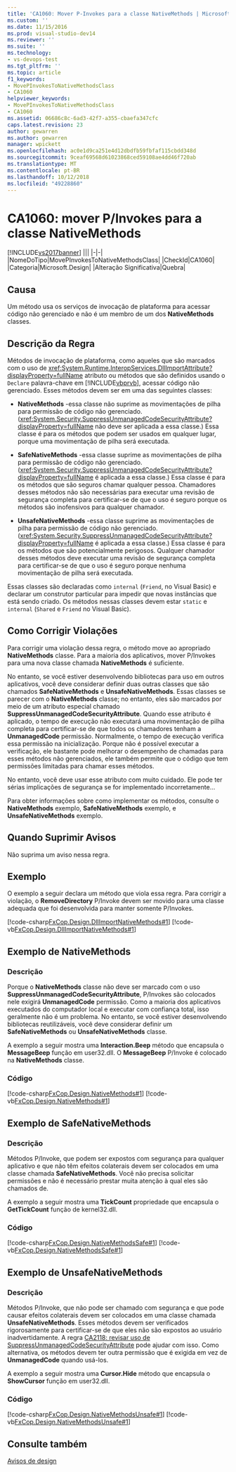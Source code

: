 ```yaml
---
title: 'CA1060: Mover P-Invokes para a classe NativeMethods | Microsoft Docs'
ms.custom: ''
ms.date: 11/15/2016
ms.prod: visual-studio-dev14
ms.reviewer: ''
ms.suite: ''
ms.technology:
- vs-devops-test
ms.tgt_pltfrm: ''
ms.topic: article
f1_keywords:
- MovePInvokesToNativeMethodsClass
- CA1060
helpviewer_keywords:
- MovePInvokesToNativeMethodsClass
- CA1060
ms.assetid: 06686c8c-6ad3-42f7-a355-cbaefa347cfc
caps.latest.revision: 23
author: gewarren
ms.author: gewarren
manager: wpickett
ms.openlocfilehash: ac0e1d9ca251e4d12dbdfb59fbfaf115cbdd348d
ms.sourcegitcommit: 9ceaf69568d61023868ced59108ae4dd46f720ab
ms.translationtype: MT
ms.contentlocale: pt-BR
ms.lasthandoff: 10/12/2018
ms.locfileid: "49228860"
---
```

# <a name="ca1060-move-pinvokes-to-nativemethods-class"></a>CA1060: mover P/Invokes para a classe NativeMethods
[!INCLUDE[vs2017banner](../includes/vs2017banner.md)]
|||
|-|-|
|NomeDoTipo|MovePInvokesToNativeMethodsClass|
|CheckId|CA1060|
|Categoria|Microsoft.Design|
|Alteração Significativa|Quebra|

## <a name="cause"></a>Causa
 Um método usa os serviços de invocação de plataforma para acessar código não gerenciado e não é um membro de um dos **NativeMethods** classes.

## <a name="rule-description"></a>Descrição da Regra
 Métodos de invocação de plataforma, como aqueles que são marcados com o uso de <xref:System.Runtime.InteropServices.DllImportAttribute?displayProperty=fullName> atributo ou métodos que são definidos usando o `Declare` palavra-chave em [!INCLUDE[vbprvb](../includes/vbprvb-md.md)], acessar código não gerenciado. Esses métodos devem ser em uma das seguintes classes:

-   **NativeMethods** -essa classe não suprime as movimentações de pilha para permissão de código não gerenciado. (<xref:System.Security.SuppressUnmanagedCodeSecurityAttribute?displayProperty=fullName> não deve ser aplicada a essa classe.) Essa classe é para os métodos que podem ser usados em qualquer lugar, porque uma movimentação de pilha será executada.

-   **SafeNativeMethods** -essa classe suprime as movimentações de pilha para permissão de código não gerenciado. (<xref:System.Security.SuppressUnmanagedCodeSecurityAttribute?displayProperty=fullName> é aplicada a essa classe.) Essa classe é para os métodos que são seguros chamar qualquer pessoa. Chamadores desses métodos não são necessárias para executar uma revisão de segurança completa para certificar-se de que o uso é seguro porque os métodos são inofensivos para qualquer chamador.

-   **UnsafeNativeMethods** -essa classe suprime as movimentações de pilha para permissão de código não gerenciado. (<xref:System.Security.SuppressUnmanagedCodeSecurityAttribute?displayProperty=fullName> é aplicada a essa classe.) Essa classe é para os métodos que são potencialmente perigosos. Qualquer chamador desses métodos deve executar uma revisão de segurança completa para certificar-se de que o uso é seguro porque nenhuma movimentação de pilha será executada.

 Essas classes são declaradas como `internal` (`Friend`, no Visual Basic) e declarar um construtor particular para impedir que novas instâncias que está sendo criado. Os métodos nessas classes devem estar `static` e `internal` (`Shared` e `Friend` no Visual Basic).

## <a name="how-to-fix-violations"></a>Como Corrigir Violações
 Para corrigir uma violação dessa regra, o método move ao apropriado **NativeMethods** classe. Para a maioria dos aplicativos, mover P/Invokes para uma nova classe chamada **NativeMethods** é suficiente.

 No entanto, se você estiver desenvolvendo bibliotecas para uso em outros aplicativos, você deve considerar definir duas outras classes que são chamados **SafeNativeMethods** e **UnsafeNativeMethods**. Essas classes se parecer com o **NativeMethods** classe; no entanto, eles são marcados por meio de um atributo especial chamado **SuppressUnmanagedCodeSecurityAttribute**. Quando esse atributo é aplicado, o tempo de execução não executará uma movimentação de pilha completa para certificar-se de que todos os chamadores tenham a **UnmanagedCode** permissão. Normalmente, o tempo de execução verifica essa permissão na inicialização. Porque não é possível executar a verificação, ele bastante pode melhorar o desempenho de chamadas para esses métodos não gerenciados, ele também permite que o código que tem permissões limitadas para chamar esses métodos.

 No entanto, você deve usar esse atributo com muito cuidado. Ele pode ter sérias implicações de segurança se for implementado incorretamente...

 Para obter informações sobre como implementar os métodos, consulte o **NativeMethods** exemplo, **SafeNativeMethods** exemplo, e **UnsafeNativeMethods** exemplo.

## <a name="when-to-suppress-warnings"></a>Quando Suprimir Avisos
 Não suprima um aviso nessa regra.

## <a name="example"></a>Exemplo
 O exemplo a seguir declara um método que viola essa regra. Para corrigir a violação, o **RemoveDirectory** P/Invoke devem ser movido para uma classe adequada que foi desenvolvida para manter somente P/Invokes.

 [!code-csharp[FxCop.Design.DllImportNativeMethods#1](../snippets/csharp/VS_Snippets_CodeAnalysis/FxCop.Design.DllImportNativeMethods/cs/FxCop.Design.DllImportNativeMethods.cs#1)]
 [!code-vb[FxCop.Design.DllImportNativeMethods#1](../snippets/visualbasic/VS_Snippets_CodeAnalysis/FxCop.Design.DllImportNativeMethods/vb/FxCop.Design.DllImportNativeMethods.vb#1)]

## <a name="nativemethods-example"></a>Exemplo de NativeMethods

### <a name="description"></a>Descrição
 Porque o **NativeMethods** classe não deve ser marcado com o uso **SuppressUnmanagedCodeSecurityAttribute**, P/Invokes são colocados nele exigirá **UnmanagedCode** permissão. Como a maioria dos aplicativos executados do computador local e executar com confiança total, isso geralmente não é um problema. No entanto, se você estiver desenvolvendo bibliotecas reutilizáveis, você deve considerar definir um **SafeNativeMethods** ou **UnsafeNativeMethods** classe.

 A exemplo a seguir mostra uma **Interaction.Beep** método que encapsula o **MessageBeep** função em user32.dll. O **MessageBeep** P/Invoke é colocado na **NativeMethods** classe.

### <a name="code"></a>Código
 [!code-csharp[FxCop.Design.NativeMethods#1](../snippets/csharp/VS_Snippets_CodeAnalysis/FxCop.Design.NativeMethods/cs/FxCop.Design.NativeMethods.cs#1)]
 [!code-vb[FxCop.Design.NativeMethods#1](../snippets/visualbasic/VS_Snippets_CodeAnalysis/FxCop.Design.NativeMethods/vb/FxCop.Design.NativeMethods.vb#1)]

## <a name="safenativemethods-example"></a>Exemplo de SafeNativeMethods

### <a name="description"></a>Descrição
 Métodos P/Invoke, que podem ser expostos com segurança para qualquer aplicativo e que não têm efeitos colaterais devem ser colocados em uma classe chamada **SafeNativeMethods**. Você não precisa solicitar permissões e não é necessário prestar muita atenção à qual eles são chamados de.

 A exemplo a seguir mostra uma **TickCount** propriedade que encapsula o **GetTickCount** função de kernel32.dll.

### <a name="code"></a>Código
 [!code-csharp[FxCop.Design.NativeMethodsSafe#1](../snippets/csharp/VS_Snippets_CodeAnalysis/FxCop.Design.NativeMethodsSafe/cs/FxCop.Design.NativeMethodsSafe.cs#1)]
 [!code-vb[FxCop.Design.NativeMethodsSafe#1](../snippets/visualbasic/VS_Snippets_CodeAnalysis/FxCop.Design.NativeMethodsSafe/vb/FxCop.Design.NativeMethodsSafe.vb#1)]

## <a name="unsafenativemethods-example"></a>Exemplo de UnsafeNativeMethods

### <a name="description"></a>Descrição
 Métodos P/Invoke, que não pode ser chamado com segurança e que pode causar efeitos colaterais devem ser colocados em uma classe chamada **UnsafeNativeMethods**. Esses métodos devem ser verificados rigorosamente para certificar-se de que eles não são expostos ao usuário inadvertidamente. A regra [CA2118: revisar uso de SuppressUnmanagedCodeSecurityAttribute](../code-quality/ca2118-review-suppressunmanagedcodesecurityattribute-usage.md) pode ajudar com isso. Como alternativa, os métodos devem ter outra permissão que é exigida em vez de **UnmanagedCode** quando usá-los.

 A exemplo a seguir mostra uma **Cursor.Hide** método que encapsula o **ShowCursor** função em user32.dll.

### <a name="code"></a>Código
 [!code-csharp[FxCop.Design.NativeMethodsUnsafe#1](../snippets/csharp/VS_Snippets_CodeAnalysis/FxCop.Design.NativeMethodsUnsafe/cs/FxCop.Design.NativeMethodsUnsafe.cs#1)]
 [!code-vb[FxCop.Design.NativeMethodsUnsafe#1](../snippets/visualbasic/VS_Snippets_CodeAnalysis/FxCop.Design.NativeMethodsUnsafe/vb/FxCop.Design.NativeMethodsUnsafe.vb#1)]

## <a name="see-also"></a>Consulte também
 [Avisos de design](../code-quality/design-warnings.md)



